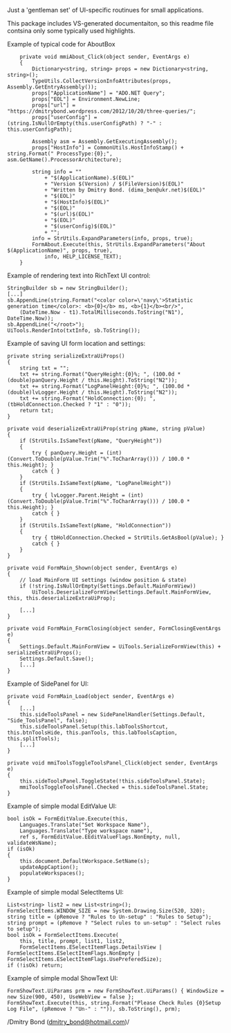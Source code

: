 
Just a 'gentleman set' of UI-specific routinues for small applications.

This package includes VS-generated documentaiton, so this readme file contsina only some typically used highlights.

Example of typical code for AboutBox

        private void mmiAbout_Click(object sender, EventArgs e)
        {
            Dictionary<string, string> props = new Dictionary<string, string>();
            TypeUtils.CollectVersionInfoAttributes(props, Assembly.GetEntryAssembly());
            props["ApplicationName"] = "ADO.NET Query";
            props["EOL"] = Environment.NewLine;
            props["url"] = "https://dmitrybond.wordpress.com/2012/10/20/three-queries/";
            props["userConfig"] = (string.IsNullOrEmpty(this.userConfigPath) ? "-" : this.userConfigPath);

            Assembly asm = Assembly.GetExecutingAssembly();
            props["HostInfo"] = CommonUtils.HostInfoStamp() + string.Format(" ProcessType:{0};", asm.GetName().ProcessorArchitecture);

            string info = ""
                + "$(ApplicationName).$(EOL)"
                + "Version $(Version) / $(FileVersion)$(EOL)"
                + "Written by Dmitry Bond. (dima_ben@ukr.net)$(EOL)"
                + "$(EOL)"
                + "$(HostInfo)$(EOL)"
                + "$(EOL)"
                + "$(url)$(EOL)"
                + "$(EOL)"
                + "$(userConfig)$(EOL)"
                + "";
            info = StrUtils.ExpandParameters(info, props, true);
            FormAbout.Execute(this, StrUtils.ExpandParameters("About $(ApplicationName)", props, true),
                info, HELP_LICENSE_TEXT);
        }

Example of rendering text into RichText UI control:

    StringBuilder sb = new StringBuilder();
    [...]
    sb.AppendLine(string.Format("<color color=\'navy\'>Statistic generation time</color>: <b>{0}</b> ms, <b>{1}</b><br/>", 
        (DateTime.Now - t1).TotalMilliseconds.ToString("N1"), DateTime.Now));
    sb.AppendLine("</root>");
    UiTools.RenderInto(txtInfo, sb.ToString());

Example of saving UI form location and settings:

    private string serializeExtraUiProps()
    {
        string txt = "";
        txt += string.Format("QueryHeight:{0}%; ", (100.0d * (double)panQuery.Height / this.Height).ToString("N2"));
        txt += string.Format("LogPanelHeight:{0}%; ", (100.0d * (double)lvLogger.Height / this.Height).ToString("N2"));
        txt += string.Format("HoldConnection:{0}; ", (tbHoldConnection.Checked ? "1" : "0"));
        return txt;
    }

    private void deserializeExtraUiProp(string pName, string pValue)
    {
        if (StrUtils.IsSameText(pName, "QueryHeight"))
        {
            try { panQuery.Height = (int)(Convert.ToDouble(pValue.Trim("%".ToCharArray())) / 100.0 * this.Height); }
            catch { }
        }
        if (StrUtils.IsSameText(pName, "LogPanelHeight"))
        {
            try { lvLogger.Parent.Height = (int)(Convert.ToDouble(pValue.Trim("%".ToCharArray())) / 100.0 * this.Height); }
            catch { }
        }            
        if (StrUtils.IsSameText(pName, "HoldConnection"))
        {
            try { tbHoldConnection.Checked = StrUtils.GetAsBool(pValue); }
            catch { }
        }
    }

    private void FormMain_Shown(object sender, EventArgs e)
    {
        // load MainForm UI settings (window position & state)
        if (!string.IsNullOrEmpty(Settings.Default.MainFormView))
            UiTools.DeserializeFormView(Settings.Default.MainFormView, this, this.deserializeExtraUiProp);

        [...]
    }

    private void FormMain_FormClosing(object sender, FormClosingEventArgs e)
    {
        Settings.Default.MainFormView = UiTools.SerializeFormView(this) + serializeExtraUiProps();
        Settings.Default.Save();
        [...]
    }


Example of SidePanel for UI:

    private void FormMain_Load(object sender, EventArgs e)
    {
        [...]
        this.sideToolsPanel = new SidePanelHandler(Settings.Default, "Side_ToolsPanel", false);
        this.sideToolsPanel.Setup(this.labToolsShortcut, this.btnToolsHide, this.panTools, this.labToolsCaption, this.splitTools);
        [...]
    }

    private void mmiToolsToggleToolsPanel_Click(object sender, EventArgs e)
    {
        this.sideToolsPanel.ToggleState(!this.sideToolsPanel.State);
        mmiToolsToggleToolsPanel.Checked = this.sideToolsPanel.State;
    }


Example of simple modal EditValue UI:

    bool isOk = FormEditValue.Execute(this,
        Languages.Translate("Set Workspace Name"),
        Languages.Translate("Type workspace name"),
        ref s, FormEditValue.EEditValueFlags.NonEmpty, null, validateWsName);
    if (isOk)
    {
        this.document.DefaultWorkspace.SetName(s);
        updateAppCaption();
        populateWorkspaces();
    }


Example of simple modal SelectItems UI:

    List<string> list2 = new List<string>();
    FormSelectItems.WINDOW_SIZE = new System.Drawing.Size(520, 320);
    string title = (pRemove ? "Rules to Un-setup" : "Rules to Setup");
    string prompt = (pRemove ? "Select rules to un-setup" : "Select rules to setup");
    bool isOk = FormSelectItems.Execute(
        this, title, prompt, list1, list2, 
        FormSelectItems.ESelectItemFlags.DetailsView | FormSelectItems.ESelectItemFlags.NonEmpty | FormSelectItems.ESelectItemFlags.UsePreferedSize);
    if (!isOk) return;


Example of simple modal ShowText UI:

    FormShowText.UiParams prm = new FormShowText.UiParams() { WindowSize = new Size(900, 450), UseWebView = false };
    FormShowText.Execute(this, string.Format("Please Check Rules {0}Setup Log File", (pRemove ? "Un-" : "")), sb.ToString(), prm);


/Dmitry Bond (dmitry_bond@hotmail.com)/